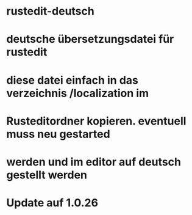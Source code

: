 # rustedit-deutsch
# deutsche übersetzungsdatei für rustedit
# diese datei einfach in das verzeichnis /localization im 
# Rusteditordner kopieren. eventuell muss neu gestarted
# werden und im editor auf deutsch gestellt werden
# Update auf 1.0.26

